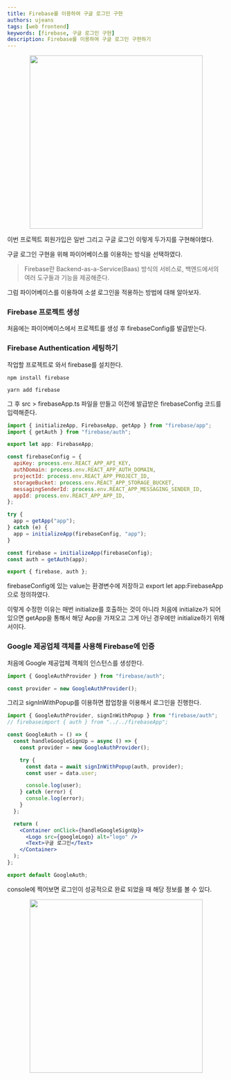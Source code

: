 ```yaml
---
title: Firebase를 이용하여 구글 로그인 구현
authors: ujeans
tags: [web frontend]
keywords: [firebase, 구글 로그인 구현]
description: Firebase를 이용하여 구글 로그인 구현하기
---
```


<p align="center">
  <img src="https://github.com/user-attachments/assets/dc14fd10-8616-4bd6-80d9-73733460d046" width="400" />
</p>

이번 프로젝트 회원가입은 일반 그리고 구글 로그인 이렇게 두가지를 구현해야했다.

구글 로그인 구현을 위해 파이어베이스를 이용하는 방식을 선택하였다.

> Firebase란 Backend-as-a-Service(Baas) 방식의 서비스로, 백엔드에서의 여러 도구들과 기능을 제공해준다.

그럼 파이어베이스를 이용하여 소셜 로그인을 적용하는 방법에 대해 알아보자.

### Firebase 프로젝트 생성

처음에는 파이어베이스에서 프로젝트를 생성 후 firebaseConfig를 발급받는다.

### Firebase Authentication 세팅하기

작업할 프로젝트로 와서 firebase를 설치한다.

```
npm install firebase

yarn add firebase
```

그 후 src > firebaseApp.ts 파일을 만들고 이전에 발급받은 firebaseConfig 코드를 입력해준다.

```jsx
import { initializeApp, FirebaseApp, getApp } from "firebase/app";
import { getAuth } from "firebase/auth";

export let app: FirebaseApp;

const firebaseConfig = {
  apiKey: process.env.REACT_APP_API_KEY,
  authDomain: process.env.REACT_APP_AUTH_DOMAIN,
  projectId: process.env.REACT_APP_PROJECT_ID,
  storageBucket: process.env.REACT_APP_STORAGE_BUCKET,
  messagingSenderId: process.env.REACT_APP_MESSAGING_SENDER_ID,
  appId: process.env.REACT_APP_APP_ID,
};

try {
  app = getApp("app");
} catch (e) {
  app = initializeApp(firebaseConfig, "app");
}

const firebase = initializeApp(firebaseConfig);
const auth = getAuth(app);

export { firebase, auth };
```

firebaseConfig에 있는 value는 환경변수에 저장하고 export let app:FirebaseApp으로 정의하였다.

이렇게 수정한 이유는 매번 initialize를 호출하는 것이 아니라 처음에 initialize가 되어 있으면 getApp을 통해서 해당 App을 가져오고 그게 아닌 경우에만 initialize하기 위해서이다.

### Google 제공업체 객체를 사용해 Firebase에 인증

처음에 Google 제공업체 객체의 인스턴스를 생성한다.

```jsx
import { GoogleAuthProvider } from "firebase/auth";

const provider = new GoogleAuthProvider();
```

그리고 signInWithPopup를 이용하면 팝업창을 이용해서 로그인을 진행한다.

```jsx
import { GoogleAuthProvider, signInWithPopup } from "firebase/auth";
// firebaseimport { auth } from "../../firebaseApp";

const GoogleAuth = () => {
  const handleGoogleSignUp = async () => {
    const provider = new GoogleAuthProvider();

    try {
      const data = await signInWithPopup(auth, provider);
      const user = data.user;

      console.log(user);
    } catch (error) {
      console.log(error);
    }
  };

  return (
    <Container onClick={handleGoogleSignUp}>
      <Logo src={googleLogo} alt="logo" />
      <Text>구글 로그인</Text>
    </Container>
  );
};

export default GoogleAuth;
```

console에 찍어보면 로그인이 성공적으로 완료 되었을 때 해당 정보를 볼 수 있다.

<p align="center">
  <img src="https://github.com/user-attachments/assets/ab679e7a-b15f-440c-b062-bfeb4ab03e2b" width="400"/>
</p>
